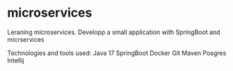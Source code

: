 # microservices
Leraning microservices. Developp a small application with SpringBoot and micrservices

Technologies and tools used:
Java 17
SpringBoot
Docker
Git
Maven
Posgres
Intellij
